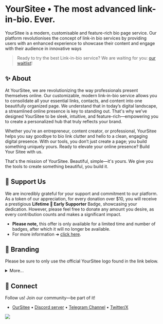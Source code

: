 # YourSitee  •  The most advanced link-in-bio. Ever.
YourSitee is a modern, customisable and feature-rich bio page service. Our platform revolutionises the concept of link-in bio services by providing users with an enhanced experience to showcase their content and engage with their audience in innovative ways
> Ready to try the best Link-in-bio service? We are waiting for you: [our waitlist](https://l.yoursit.ee/waitlist)! 

## ✨ About
At YourSitee, we are revolutionizing the way professionals present themselves online. Our customizable, modern link-in-bio service allows you to consolidate all your essential links, contacts, and content into one beautifully organized page. We understand that in today’s digital landscape, a streamlined online presence is key to standing out. That's why we’ve designed YourSitee to be sleek, intuitive, and feature-rich—empowering you to create a personalized hub that truly reflects your brand.

Whether you're an entrepreneur, content creator, or professional, YourSitee helps you say goodbye to bio link clutter and hello to a clean, engaging digital presence. With our tools, you don’t just create a page; you build something uniquely yours. Ready to elevate your online presence? Build Your Sitee with us.

That's the mission of YourSitee. Beautiful, simple—it's yours. We give you the tools to create something beautiful, you build it.

## 💙 Support Us 
We are incredibly grateful for your support and commitment to our platform. As a token of our appreciation, for every donation over $10, you will receive a prestigious **Lifetime 💙 Early Supporter** Badge, showcasing your dedication. However, please feel free to donate any amount you desire, as every contribution counts and makes a significant impact. 

* **Please note,** this offer is only available for a limited time and number of badges, after which it will no longer be available.
* For more information ➜ [click here](https://github.com/sponsors/yoursitee).

## 🎨 Branding
Please be sure to only use the official YourSitee logo found in the link below.

<details>
 <summary>More...</summary>
  
* After downloading, please refer to the `terms.txt` file and carefully read the terms and conditions.
* **We strongly recommend that you use the branding only as described.**
  * [Download](https://cdn.yoursit.ee/branding/yoursitee.zip)
  
</details>

## 🙌  Connect
Follow us! Join our community—be part of it!

* [OurSitee](https://yoursit.ee/yoursitee)  •  [Discord server](https://l.yoursit.ee/discord)  •  [Telegram Channel](https://l.yoursit.ee/telegram)  •  [Twitter/X](https://l.yoursit.ee/x)

  
![](https://komarev.com/ghpvc/?username=yoursitee&style=flat-square)

